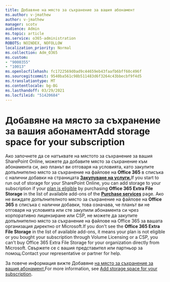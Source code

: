 ```yaml
---
title: Добавяне на място за съхранение за вашия абонамент
ms.author: v-jmathew
author: v-jmathew
manager: scotv
audience: Admin
ms.topic: article
ms.service: o365-administration
ROBOTS: NOINDEX, NOFOLLOW
localization_priority: Normal
ms.collection: Adm_O365
ms.custom:
- "9000355"
- "10013"
ms.openlocfilehash: fc1722569d0ad9c44659eb43faafb6bff60c496f
ms.sourcegitcommit: 9540ba561c98b511483d6f3264c43bbecbf9f4d5
ms.translationtype: MT
ms.contentlocale: bg-BG
ms.lasthandoff: 03/29/2021
ms.locfileid: "51420684"
---
```

# <a name="add-storage-space-for-your-subscription"></a><span data-ttu-id="3cad4-102">Добавяне на място за съхранение за вашия абонамент</span><span class="sxs-lookup"><span data-stu-id="3cad4-102">Add storage space for your subscription</span></span>

<span data-ttu-id="3cad4-103">Ако започнете да се натъквате на мястото за съхранение за [](https://docs.microsoft.com/microsoft-365/commerce/add-storage-space) вашия SharePoint Online, можете да добавите място за съхранение към абонамента си, ако планът ви отговаря на условията, като закупите допълнително място за съхранение на файлове на **Office 365** в списъка с налични добавки на страницата **[Закупуване на услуги.](https://go.microsoft.com/fwlink/p/?linkid=868433)**</span><span class="sxs-lookup"><span data-stu-id="3cad4-103">If you start to run out of storage for your SharePoint Online, you can add storage to your subscription if your [plan is eligible](https://docs.microsoft.com/microsoft-365/commerce/add-storage-space) by purchasing **Office 365 Extra File Storage** in the list of available add-ons of the **[Purchase services](https://go.microsoft.com/fwlink/p/?linkid=868433)** page.</span></span> <span data-ttu-id="3cad4-104">Ако не виждате допълнителното място за съхранение на файлове на **Office 365** в списъка с налични добавки, това означава, че планът ви не отговаря на условията или сте закупили абонамента си чрез корпоративно лицензиране или CSP, не можете да закупите допълнително място за съхранение на файлове на Office 365 за вашата организация директно от Microsoft.</span><span class="sxs-lookup"><span data-stu-id="3cad4-104">If you don't see the **Office 365 Extra File Storage** in the list of available add-ons, it means your plan is not eligible or you bought your subscription through Volume Licensing or a CSP, you can't buy Office 365 Extra File Storage for your organization directly from Microsoft.</span></span> <span data-ttu-id="3cad4-105">Свържете се с вашия представител или партньор за помощ.</span><span class="sxs-lookup"><span data-stu-id="3cad4-105">Contact your representative or partner for help.</span></span>

<span data-ttu-id="3cad4-106">За повече информация вижте Добавяне [на място за съхранение за вашия абонамент.](https://docs.microsoft.com/microsoft-365/commerce/add-storage-space)</span><span class="sxs-lookup"><span data-stu-id="3cad4-106">For more information, see [Add storage space for your subscription](https://docs.microsoft.com/microsoft-365/commerce/add-storage-space).</span></span>
